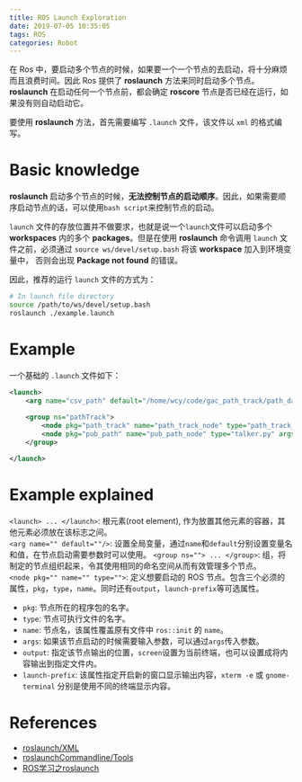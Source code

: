 ```yaml
---
title: ROS Launch Exploration
date: 2019-07-05 10:35:05
tags: ROS
categories: Robot
---
```


在 Ros 中，要启动多个节点的时候，如果要一个一个节点的去启动，将十分麻烦而且浪费时间。因此 Ros 提供了 **roslaunch** 方法来同时启动多个节点。**roslaunch** 在启动任何一个节点前，都会确定 **roscore** 节点是否已经在运行，如果没有则自动启动它。

要使用 **roslaunch** 方法，首先需要编写 `.launch` 文件，该文件以 `xml` 的格式编写。 

# Basic knowledge

**roslaunch** 启动多个节点的时候，**无法控制节点的启动顺序**。因此，如果需要顺序启动节点的话，可以使用`bash script`来控制节点的启动。

`launch` 文件的存放位置并不做要求，也就是说一个`launch`文件可以启动多个 **workspaces** 内的多个 **packages**。但是在使用 **roslaunch** 命令调用 `launch` 文件之前，必须通过 `source ws/devel/setup.bash` 将该 **workspace** 加入到环境变量中，
否则会出现 **Package not found** 的错误。

因此，推荐的运行 `launch` 文件的方式为：

```bash
# In launch file directory
source /path/to/ws/devel/setup.bash
roslaunch ./example.launch
```

# Example

一个基础的 `.launch` 文件如下：
```xml
<launch>
    <arg name="csv_path" default="/home/wcy/code/gac_path_track/path_data/csv/huagong-donghu-osm.csv"/>
  
    <group ns="pathTrack">
        <node pkg="path_track" name="path_track_node" type="path_track_node" output="screen" launch-prefix="xterm -fa 'Monospace' -fs 10 -e" />
        <node pkg="pub_path" name="pub_path_node" type="talker.py" args="$(arg csv_path)" output="screen" launch-prefix="xterm -fa 'Monospace' -fs 10 -e"/>
    </group>

</launch>
```

# Example explained

`<launch> ... </launch>`: 根元素(root element), 作为放置其他元素的容器，其他元素必须放在该标志之间。 <br>
`<arg name="" default=""/>`: 设置全局变量，通过`name`和`default`分别设置变量名和值，在节点启动需要参数时可以使用。
`<group ns=""> ... </group>`: 组，将制定的节点组织起来，令其使用相同的命名空间从而有效管理多个节点。 <br>
`<node pkg="" name="" type="">`: 定义想要启动的 ROS 节点。包含三个必须的属性，`pkg`，`type`，`name`。同时还有`output`，`launch-prefix`等可选属性。
- `pkg`: 节点所在的程序包的名字。
- `type`: 节点可执行文件的名字。
- `name`: 节点名，该属性覆盖原有文件中 `ros::init` 的 `name`。
- `args`: 如果该节点启动的时候需要输入参数，可以通过`args`传入参数。
- `output`: 指定该节点输出的位置，`screen`设置为当前终端，也可以设置成将内容输出到指定文件内。
- `launch-prefix`: 该属性指定开启新的窗口显示输出内容，`xterm -e` 或 `gnome-terminal` 分别是使用不同的终端显示内容。

# References

- [roslaunch/XML](http://wiki.ros.org/roslaunch/XML)
- [roslaunchCommandline/Tools](http://wiki.ros.org/roslaunch/Commandline%20Tools)
- [ROS学习之roslaunch](http://ttshun.com/2018/05/24/ROS%E5%AD%A6%E4%B9%A0%E4%B9%8Broslaunch/)